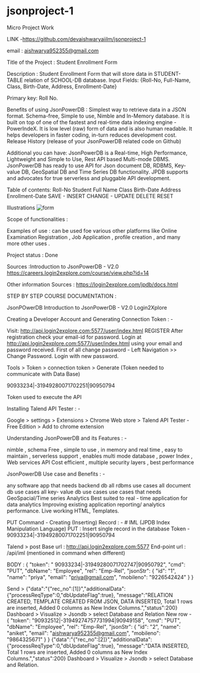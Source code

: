 # jsonproject-1

Micro Project Work

LINK -https://github.com/devaishwaryaiilm/jsonproject-1

 email : aishwarya952355@gmail.com

Title of the Project : Student Enrollment Form

Description : Student Enrollment Form that will store data in STUDENT-TABLE relation of SCHOOL-DB database. Input Fields: {Roll-No, Full-Name, Class, Birth-Date, Address, Enrollment-Date}

Primary key: Roll No.

Benefits of using JsonPowerDB : Simplest way to retrieve data in a JSON format. Schema-free, Simple to use, Nimble and In-Memory database. It is built on top of one of the fastest and real-time data indexing engine - PowerIndeX. It is low level (raw) form of data and is also human readable. It helps developers in faster coding, in-turn reduces development cost. Release History (release of your JsonPowerDB related code on Github)

Additional you can have: JsonPowerDB is a Real-time, High Performance, Lightweight and Simple to Use, Rest API based Multi-mode DBMS. JsonPowerDB has ready to use API for Json document DB, RDBMS, Key-value DB, GeoSpatial DB and Time Series DB functionality. JPDB supports and advocates for true serverless and pluggable API development.

Table of contents: Roll-No Student Full Name Class Birth-Date Address Enrollment-Date SAVE - INSERT CHANGE - UPDATE DELETE RESET

Illustrations
![form](https://user-images.githubusercontent.com/99117142/235087789-c4cab8c6-1448-4fd3-b1da-8ad1076c7bf5.png)


Scope of functionalities :

Examples of use : can be used foe various other platforms like Online Examination Registration , Job Application , profile creation , and many more other uses .

Project status : Done

Sources :Introduction to JsonPowerDB - V2.0 https://careers.login2explore.com/course/view.php?id=14

Other information Sources : https://login2explore.com/jpdb/docs.html

STEP BY STEP COURSE DOCUMENTATION :

JsonPOwerDB
Introduction to JsonPowerDB - V2.0 Login2Xplore

Creating a Developer Account and Generating Connection Token : -

Visit: http://api.login2explore.com:5577/user/index.html REGISTER After registration check your email-id for password. Login at http://api.login2explore.com:5577/user/index.html using your email and password received. First of all change password - Left Navigation >> Change Password. Login with new password.

Tools > Token > connection token > Generate (Token needed to communicate with Data Base)

 90933234|-31949280071702251|90950794

Token used to execute the API

Installing Talend API Tester : -

Google > settings > Extensions > Chrome Web store > Talend API Tester - Free Edition > Add to chrome extension


Understanding JsonPowerDB and its Features : -

nimble , schema Free , simple to use , in memory and real time , easy to maintain , serverless support , enables multi mode database , power Index , Web services API Cost efficient , multiple security layers , best performance

JsonPowerDB Use case and Benefits : -

any software app that needs backend db all rdbms use cases all document db use cases all key- value db use cases use cases that needs GeoSpacial/Time series Analytics Best suited to real - time application for data analytics Improving existing application reporting/ analytics performance. Live working HTML, Templates.

PUT Command - Creating (Inserting) Record : - # IML (JPDB Index Manipulation Language) PUT : Insert single record in the database Token -  90933234|-31949280071702251|90950794

Talend > post Base url : http://api.login2explore.com:5577 End-point url : /api/iml (mentioned in command when different)

BODY : { "token": " 90933234|-31949280071702747|90950792", "cmd": "PUT", "dbName": "Employee", "rel": "Emp-Rel", "jsonStr": { "id": "1", "name": "priya", "email": "priya@gmail.com", "mobileno": "9226542424" } }

Send >
{"data":"{"rec_no":[1]}","additionalData":{"processReqType":0,"dbUpdateFlag":true}, "message":"RELATION CREATED, TEMPLATE CREATED FROM JSON, DATA INSERTED, Total 1 rows are inserted, Added 0 columns as New Index Columns.","status":200}
Dashboard > Visualize > Jsondb > select Database and Relation
New row -
{ "token": "90932512|-31949274757731994|90949158", "cmd": "PUT", "dbName": "Employee", "rel": "Emp-Rel", "jsonStr": { "id": "2", "name": "aniket", "email": "aishwarya952355@gmail.com", "mobileno": "9864325671" } }
{"data":"{"rec_no":[2]}","additionalData":{"processReqType":0,"dbUpdateFlag":true}, "message":"DATA INSERTED, Total 1 rows are inserted, Added 0 columns as New Index Columns.","status":200}
Dashboard > Visualize > Jsondb > select Database and Relation.
